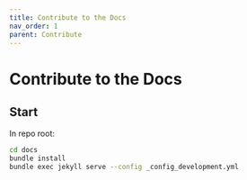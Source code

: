 ```yaml
---
title: Contribute to the Docs
nav_order: 1
parent: Contribute
---
```


# Contribute to the Docs

## Start

In repo root:

```sh
cd docs
bundle install
bundle exec jekyll serve --config _config_development.yml
```
